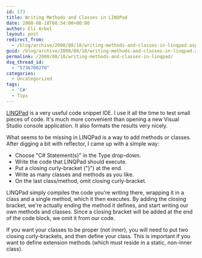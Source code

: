 ```yaml
---
id: 173
title: Writing Methods and Classes in LINQPad
date: 2008-08-18T08:54:00+00:00
author: Eli Arbel
layout: post
redirect_from:
  - /blog/archive/2008/08/18/writing-methods-and-classes-in-linqpad.aspx.html
guid: /blog/archive/2008/08/18/writing-methods-and-classes-in-linqpad.aspx
permalink: /2008/08/18/writing-methods-and-classes-in-linqpad/
dsq_thread_id:
  - "5736700270"
categories:
  - Uncategorized
tags:
  - 'C#'
  - Tips
---
```

[LINQPad](http://www.linqpad.net/) is a very useful code snippet IDE. I use it all the time to test small pieces of code. It's much more convenient than opening a new Visual Studio console application. It also formats the results very nicely.

What seems to be missing in LINQPad is a way to add methods or classes. After digging a bit with reflector, I came up with a simple way:

  * Choose "C# Statement(s)" in the Type drop-down.
  * Write the code that LINQPad should execute.
  * Put a closing curly-bracket ("}") at the end.
  * Write as many classes and methods as you like.
  * On the last class/method, omit closing curly-bracket.

LINQPad simply compiles the code you're writing there, wrapping it in a class and a single method, which it then executes. By adding the closing bracket, we're actually ending the method it defines, and start writing our own methods and classes. Since a closing bracket will be added at the end of the code block, we omit it from our code.

If you want your classes to be proper (not inner), you will need to put two closing curly-brackets, and then define your class. This is important if you want to define extension methods (which must reside in a static, non-inner class).